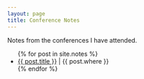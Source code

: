 ```yaml
---
layout: page
title: Conference Notes
---
```


Notes from the conferences I have attended.

<ul>
  {% for post in site.notes %}
    <li>
      <a href="{{ post.url }}">{{ post.title }}</a> | {{ post.where }}
    </li>
  {% endfor %}
</ul>
